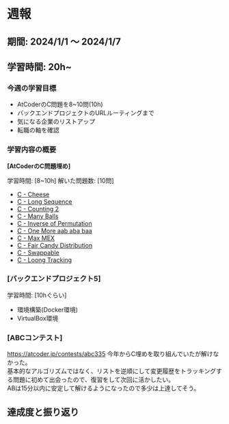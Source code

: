 # 週報

## 期間: 2024/1/1 ～ 2024/1/7

## 学習時間: 20h~

### 今週の学習目標
- AtCoderのC問題を8~10問(10h)
- バックエンドプロジェクトのURLルーティングまで
- 気になる企業のリストアップ
- 転職の軸を確認
  
### 学習内容の概要
**[AtCoderのC問題埋め]**

学習時間: [8~10h]
解いた問題数: [10問]
- [C - Cheese](https://atcoder.jp/contests/abc229/tasks/abc229_c)
- [C - Long Sequence](https://atcoder.jp/contests/abc220/tasks/abc220_c)
- [C - Counting 2](https://atcoder.jp/contests/abc231/tasks/abc231_c)
- [C - Many Balls](https://atcoder.jp/contests/abc216/tasks/abc216_c)
- [C - Inverse of Permutation](https://atcoder.jp/contests/abc217/tasks/abc217_c)
- [C - One More aab aba baa](https://atcoder.jp/contests/abc215/tasks/abc215_c)
- [C - Max MEX](https://atcoder.jp/contests/abc290/tasks/abc290_c)
- [C - Fair Candy Distribution](https://atcoder.jp/contests/abc208/tasks/abc208_c)
- [C - Swappable](https://atcoder.jp/contests/abc206/tasks/abc206_c)
- [C - Loong Tracking](https://atcoder.jp/contests/abc335/tasks/abc335_c)


### [バックエンドプロジェクト5]

学習時間: [10hぐらい]

- 環境構築(Docker環境)
- VirtualBox環境

### [ABCコンテスト]
https://atcoder.jp/contests/abc335
今年からC埋めを取り組んでいたが解けなかった。</br>
基本的なアルゴリズムではなく、リストを逆順にして変更履歴をトラッキングする問題に初めて出会ったので、復習をして次回に活かしたい。</br>
ABは15分以内に安定して解けるようになったので多少は上達してそう。

## 達成度と振り返り





